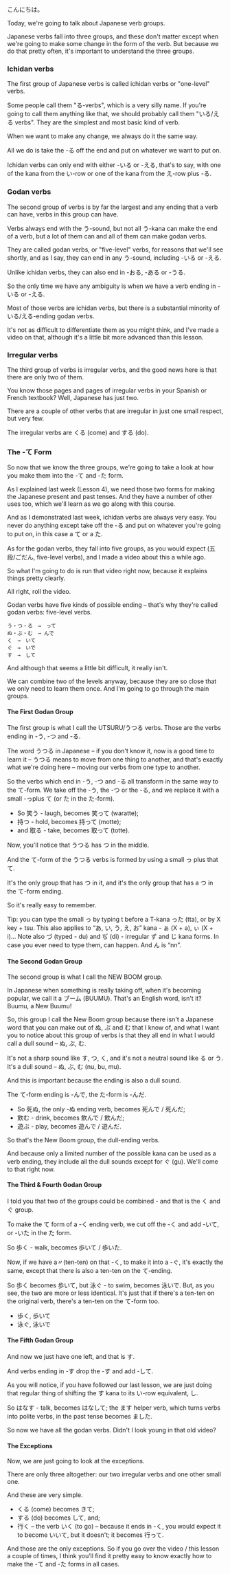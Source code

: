 こんにちは。

Today, we're going to talk about Japanese verb groups.

Japanese verbs fall into three groups, and these don't matter except when we're going to make some change in the form of the verb. But because we do that pretty often, it's important to understand the three groups.

### Ichidan verbs

The first group of Japanese verbs is called ichidan verbs or "one-level" verbs.

Some people call them "る-verbs", which is a very silly name. If you're going to call them anything like that, we should probably call them "いる/える verbs". They are the simplest and most basic kind of verb.

When we want to make any change, we always do it the same way.

All we do is take the -る off the end and put on whatever we want to put on.

Ichidan verbs can only end with either -いる or -える, that's to say, with one of the kana from the い-row or one of the kana from the え-row plus -る.

### Godan verbs

The second group of verbs is by far the largest and any ending that a verb can have, verbs in this group can have.

Verbs always end with the う-sound, but not all う-kana can make the end of a verb, but a lot of them can and all of them can make godan verbs.

They are called godan verbs, or "five-level" verbs, for reasons that we'll see shortly, and as I say, they can end in any う-sound, including -いる or -える.

Unlike ichidan verbs, they can also end in -おる, -ある or -うる.

So the only time we have any ambiguity is when we have a verb ending in -いる or -える.

Most of those verbs are ichidan verbs, but there is a substantial minority of いる/える-ending godan verbs.

It's not as difficult to differentiate them as you might think, and I've made a video on that, although it's a little bit more advanced than this lesson.

### Irregular verbs

The third group of verbs is irregular verbs, and the good news here is that there are only two of them. 

You know those pages and pages of irregular verbs in your Spanish or French textbook? Well, Japanese has just two.

There are a couple of other verbs that are irregular in just one small respect, but very few.

The irregular verbs are くる (come) and する (do).

### The -て Form

So now that we know the three groups, we're going to take a look at how you make them into the -て and -た form.

As I explained last week (Lesson 4), we need those two forms for making the Japanese present and past tenses. And they have a number of other uses too, which we'll learn as we go along with this course.

And as I demonstrated last week, ichidan verbs are always very easy. You never do anything except take off the -る and put on whatever you're going to put on, in this case a て or a た.

As for the godan verbs, they fall into five groups, as you would expect (五段/ごだん, five-level verbs), and I made a video about this a while ago.

So what I'm going to do is run that video right now, because it explains things pretty clearly.

All right, roll the video.

Godan verbs have five kinds of possible ending – that's why they're called godan verbs: five-level verbs.

```
う・つ・る　→　って
ぬ・ぶ・む　→ んで
く　→　いて
ぐ　→　いで
す　→　して
```

And although that seems a little bit difficult, it really isn't.

We can combine two of the levels anyway, because they are so close that we only need to learn them once.
And I'm going to go through the main groups.

#### The First Godan Group

The first group is what I call the UTSURU/うつる verbs. Those are the verbs ending in -う, -つ and -る.

The word うつる in Japanese – if you don't know it, now is a good time to learn it – うつる means to move from one thing to another, and that's exactly what we're doing here – moving our verbs from one type to another.

So the verbs which end in -う, -つ and -る all transform in the same way to the て-form. We take off the -う, the -つ or the -る, and we replace it with a small -っplus て (or た in the た-form).

+ So 笑う - laugh, becomes 笑って (waratte); 
+ 持つ - hold, becomes 持って (motte); 
+ and 取る - take, becomes 取って (totte).

Now, you'll notice that うつる has つ in the middle.

And the て-form of the うつる verbs is formed by using a small っ plus that て.

It's the only group that has つ in it, and it's the only group that has a つ in the て-form ending. 

So it's really easy to remember. 

Tip: you can type the small っ by typing t before a T-kana った (tta), or by X key + tsu. This also applies to “あ, い, う, え, お” kana - ぁ (X + a), ぃ (X + i)... Note also づ (typed - du) and ぢ (di) - irregular ず and じ kana forms. In case you ever need to type them, can happen. And ん is “nn”.

#### The Second Godan Group

The second group is what I call the NEW BOOM group.

In Japanese when something is really taking off, when it's becoming popular, we call it a ブーム (BUUMU). That's an English word, isn't it? Buumu, a New Buumu! 

So, this group I call the New Boom group because there isn't a Japanese word that you can make out of ぬ, ぶ and む that I know of, and what I want you to notice about this group of verbs is that they all end in what I would call a dull sound – ぬ, ぶ, む.

It's not a sharp sound like す, つ, く, and it's not a neutral sound like る or う. It's a dull sound – ぬ, ぶ, む (nu, bu, mu).

And this is important because the ending is also a dull sound.

The て-form ending is -んで, the た-form is -んだ.

+ So 死ぬ, the only -ぬ ending verb, becomes 死んで / 死んだ; 
+ 飲む - drink, becomes 飲んで / 飲んだ;
+ 遊ぶ - play, becomes 遊んで / 遊んだ.

So that's the New Boom group, the dull-ending verbs.

And because only a limited number of the possible kana can be used as a verb ending, they include all the dull sounds except for ぐ (gu). We'll come to that right now.

#### The Third & Fourth Godan Group

I told you that two of the groups could be combined - and that is the く and ぐ group.

To make the て form of a -く ending verb, we cut off the -く and add -いて, or -いた in the た form.

So 歩く - walk, becomes 歩いて / 歩いた.

Now, if we have a〃(ten-ten) on that -く, to make it into a -ぐ, it's exactly the same, except that there is also a ten-ten on the て-ending.

So 歩く becomes 歩いて, but 泳ぐ - to swim, becomes 泳いで. But, as you see, the two are more or less identical. It's just that if there's a ten-ten on the original verb, there's a ten-ten on the て-form too.

+ 歩く, 歩いて
+ 泳ぐ, 泳いで

#### The Fifth Godan Group

And now we just have one left, and that is す.

And verbs ending in -す drop the -す and add -して.

As you will notice, if you have followed our last lesson, we are just doing that regular thing of shifting the す kana to its い-row equivalent, し.

So はなす - talk, becomes はなして; the ます helper verb, which turns verbs into polite verbs, in the past tense becomes ました.

So now we have all the godan verbs. Didn't I look young in that old video?

#### The Exceptions 

Now, we are just going to look at the exceptions.

There are only three altogether: our two irregular verbs and one other small one.

And these are very simple.

+ くる (come) becomes きて;
+ する (do) becomes して, and;
+ 行く – the verb いく (to go) – because it ends in -く, you would expect it to become いいて, but it doesn't; it becomes 行って.

And those are the only exceptions. So if you go over the video / this lesson a couple of times,  I think you’ll find it pretty easy to know exactly how to make the -て and -た forms in all cases.